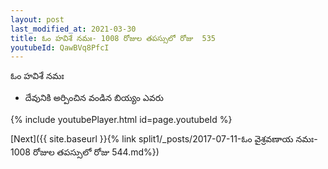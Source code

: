 ```yaml
---
layout: post
last_modified_at: 2021-03-30
title: ఓం హవిశే నమః- 1008 రోజుల తపస్సులో రోజు  535
youtubeId: QawBVq8PfcI
---
```

 
 
 ఓం హవిశే నమః  
 
 -  దేవునికి అర్పించిన వండిన బియ్యం ఎవరు 
 
  
 
  
 
 
 
 
 
 


{% include youtubePlayer.html id=page.youtubeId %}
 
[Next]({{ site.baseurl }}{% link  split1/_posts/2017-07-11-ఓం వైశ్రవణాయ నమః- 1008 రోజుల తపస్సులో రోజు  544.md%})
 
